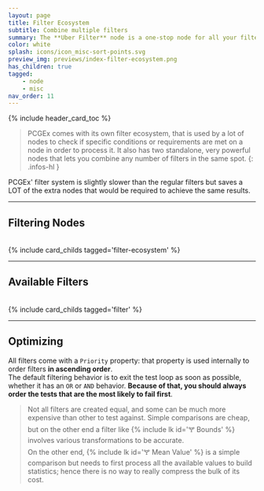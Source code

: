 ```yaml
---
layout: page
title: Filter Ecosystem
subtitle: Combine multiple filters
summary: The **Uber Filter** node is a one-stop node for all your filtering needs.
color: white
splash: icons/icon_misc-sort-points.svg
preview_img: previews/index-filter-ecosystem.png
has_children: true
tagged: 
    - node
    - misc
nav_order: 11
---
```


{% include header_card_toc %}

> PCGEx comes with its own filter ecosystem, that is used by a lot of nodes to check if specific conditions or requirements are met on a node in order to process it. It also has two standalone, very powerful nodes that lets you combine any number of filters in the same spot.
{: .infos-hl }

PCGEx' filter system is slightly slower than the regular filters but saves a LOT of the extra nodes that would be required to achieve the same results.

---
## Filtering Nodes
<br>
{% include card_childs tagged='filter-ecosystem' %}

---
## Available Filters
<br>
{% include card_childs tagged='filter' %}

---
## Optimizing 

All filters come with a `Priority` property: that property is used internally to order filters **in ascending order**.  
The default filtering behavior is to exit the test loop as soon as possible, whether it has an `OR` or `AND` behavior. **Because of that, you should always order the tests that are the most likely to fail first**.  

> Not all filters are created equal, and some can be much more expensive than other to test against. Simple comparisons are cheap, but on the other end a filter like {% include lk id='🝖 Bounds' %} involves various transformations to be accurate.  
On the other end, {% include lk id='🝖 Mean Value' %} is a simple comparison but needs to first process all the available values to build statistics; hence there is no way to really compress the bulk of its cost.
